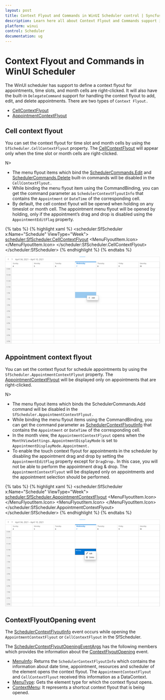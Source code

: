 ```yaml
---
layout: post
title: Context Flyout and Commands in WinUI Scheduler control | Syncfusion
description: Learn here all about Context Flyout and Commands support in Syncfusion WinUI Scheduler(SfScheduler) control and more.
platform: winui
control: Scheduler
documentation: ug
---
```


# Context Flyout and Commands in WinUI Scheduler

The WinUI scheduler has support to define a context flyout for appointments, time slots, and month cells are right-clicked. It will also have the built-in `DelegateCommand` support for handling the context flyout to add, edit, and delete appointments. There are two types of `Context Flyout.`

* [CellContextFlyout](https://help.syncfusion.com/cr/winui/Syncfusion.UI.Xaml.Scheduler.SfScheduler.html#Syncfusion_UI_Xaml_Scheduler_SfScheduler_CellContextFlyout)
* [AppointmentContextFlyout](https://help.syncfusion.com/cr/winui/Syncfusion.UI.Xaml.Scheduler.SfScheduler.html#Syncfusion_UI_Xaml_Scheduler_SfScheduler_AppointmentContextFlyout)

## Cell context flyout

You can set the context flyout for time slot and month cells by using the `SfScheduler.CellContextFlyout` property. The [CellContextFlyout](https://help.syncfusion.com/cr/winui/Syncfusion.UI.Xaml.Scheduler.SfScheduler.html#Syncfusion_UI_Xaml_Scheduler_SfScheduler_CellContextFlyout) will appear only when the time slot or month cells are right-clicked.

N> 
* The menu flyout items which bind the [SchedulerCommands.Edit](https://help.syncfusion.com/cr/winui/Syncfusion.UI.Xaml.Scheduler.SchedulerCommands.html#Syncfusion_UI_Xaml_Scheduler_SchedulerCommands_Edit) and [SchedulerCommands.Delete](https://help.syncfusion.com/cr/winui/Syncfusion.UI.Xaml.Scheduler.SchedulerCommands.html#Syncfusion_UI_Xaml_Scheduler_SchedulerCommands_Delete) built-in commands will be disabled in the `CellContextFlyout.`
* While binding the menu flyout item using the CommandBinding, you can get the command parameter as `SchedulerContextFlyoutInfo` that contains the `Appointment` or `DateTime` of the corresponding cell.
* By default, the cell context flyout will be opened when holding on any timeslot or month cell. The appointment menu flyout will be opened by holding, only if the appointment’s drag and drop is disabled using the `AppointmentEditFlag` property.

{% tabs %}
{% highlight xaml %}
<scheduler:SfScheduler x:Name="Schedule" 
                       ViewType="Week">
    <scheduler:SfScheduler.CellContextFlyout>
        <MenuFlyout>
            <MenuFlyoutItem Text="Add" 
                            Foreground="{ThemeResource SystemBaseHighColor}" 
                            Command="{x:Bind Path=scheduler:SchedulerCommands.Add}" 
                            CommandParameter="{Binding}">
                <MenuFlyoutItem.Icon>
                    <FontIcon x:Name="Add" 
                              Foreground="{ThemeResource SystemBaseHighColor}" 
                              FontFamily="Segoe MDL2 Assets" 
                              Glyph="&#xE710;"/>
                </MenuFlyoutItem.Icon>
            </MenuFlyoutItem>
        </MenuFlyout>
    </scheduler:SfScheduler.CellContextFlyout>
</scheduler:SfScheduler>
{% endhighlight %}
{% endtabs %}

![cell-context-flyout-for-timeslots-in-winui-scheduler](Context-Flyout-Commands_Images/adding-cell-context-flyout-for-timeslots-in-winui-scheduler.png)

## Appointment context flyout

You can set the context flyout for schedule appointments by using the `SfScheduler.AppointmentContextFlyout` property. The [AppointmentContextFlyout](https://help.syncfusion.com/cr/winui/Syncfusion.UI.Xaml.Scheduler.SfScheduler.html#Syncfusion_UI_Xaml_Scheduler_SfScheduler_AppointmentContextFlyout) will be displayed only on appointments that are right-clicked.

N>
* The menu flyout items which binds the SchedulerCommands.Add command will be disabled in the `SfScheduler.AppointmentContextFlyout.`
* While binding the menu flyout items using the CommandBinding, you can get the command parameter as [SchedulerContextFlyoutInfo](https://help.syncfusion.com/cr/winui/Syncfusion.UI.Xaml.Scheduler.SchedulerContextFlyoutInfo.html) that contains the `Appointment` or `DateTime` of the corresponding cell.
* In the month view, the `AppointmentContextFlyout` opens when the `MonthViewSettings.AppointmentDisplayMode` is set to `AppointmentDisplayMode.Appointment.`
* To enable the touch context flyout for appointments in the scheduler by disabling the appointment drag and drop by setting the `AppointmentEditFlag` property except for `DragDrop.` In this case, you will not be able to perform the appointment drag & drop. The `AppointmentContextFlyout` will be displayed only on appointments and the appointment selection should be performed.

{% tabs %}
{% highlight xaml %}
<scheduler:SfScheduler x:Name="Schedule" 
                               ViewType="Week">
            <scheduler:SfScheduler.AppointmentContextFlyout>
                <MenuFlyout>
                    <MenuFlyoutItem Text="Edit" Foreground="{ThemeResource SystemBaseHighColor}" Command="{x:Bind Path=scheduler:SchedulerCommands.Edit}" CommandParameter="{Binding}">
                        <MenuFlyoutItem.Icon>
                            <FontIcon x:Name="Edit" Foreground="{ThemeResource SystemBaseHighColor}" FontFamily="Segoe MDL2 Assets" Glyph="&#xE70F;"/>
                        </MenuFlyoutItem.Icon>
                    </MenuFlyoutItem>
                    <MenuFlyoutItem Text="Delete" Foreground="{ThemeResource SystemBaseHighColor}" Command="{x:Bind Path=scheduler:SchedulerCommands.Delete}" CommandParameter="{Binding}">
                        <MenuFlyoutItem.Icon>
                            <FontIcon x:Name="Delete" Foreground="{ThemeResource SystemBaseHighColor}"  FontFamily="Segoe MDL2 Assets" Glyph="&#xE74D;"/>
                        </MenuFlyoutItem.Icon>
                    </MenuFlyoutItem>
                </MenuFlyout>
            </scheduler:SfScheduler.AppointmentContextFlyout>
        </scheduler:SfScheduler>
{% endhighlight %}
{% endtabs %}

![appointment-context-flyout-for-appointments-in-winui-scheduler](Context-Flyout-Commands_Images/adding-appointment-context-flyout-for-appointments-in-winui-scheduler.png)

## ContextFlyoutOpening event

The [SchedulerContextFlyoutInfo](https://help.syncfusion.com/cr/winui/Syncfusion.UI.Xaml.Scheduler.SchedulerContextFlyoutInfo.html) event occurs while opening the `AppointmentContextFlyout` or `CellContextFlyout` in the SfScheduler.

The [SchedulerContextFlyoutOpeningEventArgs](https://help.syncfusion.com/cr/winui/Syncfusion.UI.Xaml.Scheduler.SchedulerContextFlyoutOpeningEventArgs.html) has the following members which provides the information about the [ContextFlyoutOpening](https://help.syncfusion.com/cr/winui/Syncfusion.UI.Xaml.Scheduler.SfScheduler.html#Syncfusion_UI_Xaml_Scheduler_SfScheduler_ContextFlyoutOpening) event.

* [MenuInfo](https://help.syncfusion.com/cr/winui/Syncfusion.UI.Xaml.Scheduler.SchedulerContextFlyoutOpeningEventArgs.html#Syncfusion_UI_Xaml_Scheduler_SchedulerContextFlyoutOpeningEventArgs_MenuInfo): Returns the `SchedulerContextFlyoutInfo` which contains the information about date time, appointment, resources and scheduler of the element opens the context flyout. The `AppointmentContextFlyout` and `CellContextFlyout` received this information as a DataContext.
* [MenuType](https://help.syncfusion.com/cr/winui/Syncfusion.UI.Xaml.Scheduler.SchedulerContextFlyoutOpeningEventArgs.html#Syncfusion_UI_Xaml_Scheduler_SchedulerContextFlyoutOpeningEventArgs_MenuType): Gets the element type for which the context flyout opens.
* [ContextMenu](https://help.syncfusion.com/cr/winui/Syncfusion.UI.Xaml.Scheduler.SchedulerContextFlyoutOpeningEventArgs.html#Syncfusion_UI_Xaml_Scheduler_SchedulerContextFlyoutOpeningEventArgs_ContextMenu): It represents a shortcut context flyout that is being opened.
